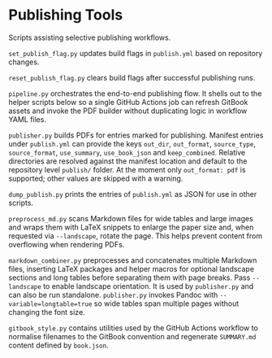 # Publishing Tools

Scripts assisting selective publishing workflows.

`set_publish_flag.py` updates build flags in `publish.yml` based on repository changes.

`reset_publish_flag.py` clears build flags after successful publishing runs.

`pipeline.py` orchestrates the end-to-end publishing flow. It shells out to the
helper scripts below so a single GitHub Actions job can refresh GitBook assets
and invoke the PDF builder without duplicating logic in workflow YAML files.

`publisher.py` builds PDFs for entries marked for publishing. Manifest entries
under `publish.yml` can provide the keys `out_dir`, `out_format`,
`source_type`, `source_format`, `use_summary`, `use_book_json` and
`keep_combined`. Relative directories are resolved against the manifest
location and default to the repository level `publish/` folder. At the moment
only `out_format: pdf` is supported; other values are skipped with a warning.

`dump_publish.py` prints the entries of `publish.yml` as JSON for use in other scripts.

`preprocess_md.py` scans Markdown files for wide tables and large images and wraps
them with LaTeX snippets to enlarge the paper size and, when requested via
`--landscape`, rotate the page. This helps prevent content from overflowing
when rendering PDFs.

`markdown_combiner.py` preprocesses and concatenates multiple Markdown files,
inserting LaTeX packages and helper macros for optional landscape sections and
long tables before separating them with page breaks. Pass `--landscape` to enable
landscape orientation. It is used by `publisher.py` and can also be run
standalone. `publisher.py` invokes Pandoc with `--variable=longtable=true` so
wide tables span multiple pages without changing the font size.

`gitbook_style.py` contains utilities used by the GitHub Actions workflow to
normalise filenames to the GitBook convention and regenerate `SUMMARY.md`
content defined by `book.json`.
